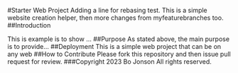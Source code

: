 #Starter Web Project
Adding a line for rebasing test.
This is a simple website creation helper, then more changes from myfeaturebranches too.
##Introduction

This is example is to show ...
##Purpose
As stated above, the main purpose is to provide...
##Deployment
This is a simple web project that can be on any web
##How to Contribute
Please fork this repository and then issue pull request for review.
###Copyright
2023 Bo Jonson All rights reserved.